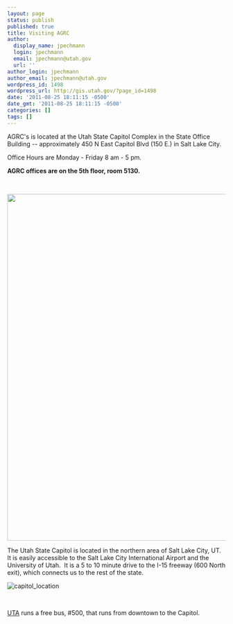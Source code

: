 ```yaml
---
layout: page
status: publish
published: true
title: Visiting AGRC
author:
  display_name: jpechmann
  login: jpechmann
  email: jpechmann@utah.gov
  url: ''
author_login: jpechmann
author_email: jpechmann@utah.gov
wordpress_id: 1498
wordpress_url: http://gis.utah.gov/?page_id=1498
date: '2011-08-25 18:11:15 -0500'
date_gmt: '2011-08-25 18:11:15 -0500'
categories: []
tags: []
---
```

<p>AGRC's is located at the Utah State Capitol Complex in the State Office Building -- approximately 450 N East Capitol Blvd (150 E.) in Salt Lake City.</p>
<p>Office Hours are Monday - Friday 8 am - 5 pm.</p>
<p><strong>AGRC offices are on the 5th floor, room 5130.</strong></p>
<p>&nbsp;</p>
<p><a href="http://gis.utah.gov/about/visiting-agrc/agrc_parking_dec12/" rel="attachment wp-att-12609"><img class="aligncenter size-large wp-image-12609" title="AGRC_Parking_Dec12" src="http://gis.utah.gov/wp-content/uploads/AGRC_Parking_Dec12-584x800.jpg" alt="" width="584" height="800" /></a></p>
<p>The Utah State Capitol is located in the northern area of Salt Lake City, UT. It is easily accessible to the Salt Lake City International Airport and the University of Utah.  It is a 5 to 10 minute drive to the I-15 freeway (600 North exit), which connects us to the rest of the state.</p>
<p><img class="ngg-singlepic ngg-none aligncenter" src="http://gis.utah.gov/gallery/agrc-general/capitol_location.jpg" alt="capitol_location" /></p>
<p>&nbsp;</p>
<p><a href="http://www.rideuta.com/ridinguta/routes/routefinder.aspx">UTA</a> runs a free bus, #500, that runs from downtown to the Capitol.</p>
<p>&nbsp;</p>
<p>&nbsp;</p>
<p>&nbsp;</p>

